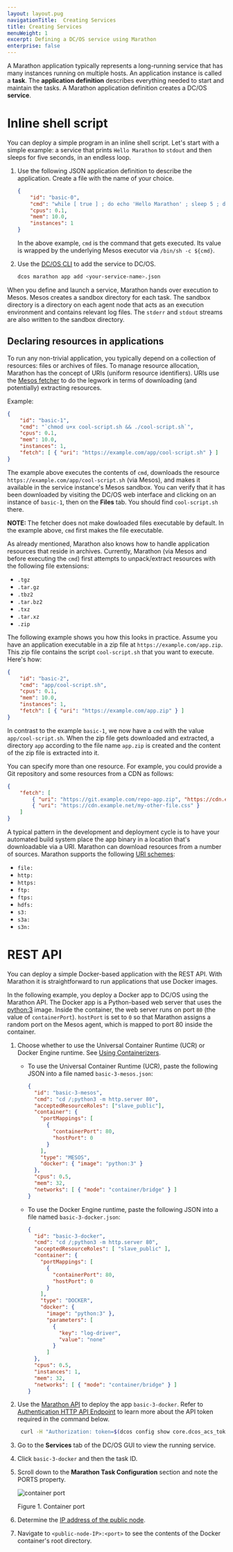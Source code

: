 ```yaml
---
layout: layout.pug
navigationTitle:  Creating Services
title: Creating Services
menuWeight: 1
excerpt: Defining a DC/OS service using Marathon
enterprise: false
---
```



A Marathon application typically represents a long-running service that has many instances running on multiple hosts. An application instance is called a **task**. The **application definition** describes everything needed to start and maintain the tasks. A Marathon application definition creates a DC/OS **service**.

# Inline shell script
You can deploy a simple program in an inline shell script. Let's start with a simple example: a service that prints `Hello Marathon` to `stdout` and then sleeps for five seconds, in an endless loop.

1. Use the following JSON application definition to describe the application. Create a file with the name of your choice.

    ```json
    {
        "id": "basic-0",
        "cmd": "while [ true ] ; do echo 'Hello Marathon' ; sleep 5 ; done",
        "cpus": 0.1,
        "mem": 10.0,
        "instances": 1
    }
    ```

    In the above example, `cmd` is the command that gets executed. Its value is wrapped by the underlying Mesos executor via `/bin/sh -c ${cmd}`.

1. Use the [DC/OS CLI](/1.14/cli/) to add the service to DC/OS.

    ```bash
    dcos marathon app add <your-service-name>.json
    ```

When you define and launch a service, Marathon hands over execution to Mesos. Mesos creates a sandbox directory for each task. The sandbox directory is a directory on each agent node that acts as an execution environment and contains relevant log files. The `stderr` and `stdout` streams are also written to the sandbox directory.

## Declaring resources in applications

To run any non-trivial application, you typically depend on a collection of resources: files or archives of files. To manage resource allocation, Marathon has the concept of URIs (uniform resource identifiers). URIs use the [Mesos fetcher](http://mesos.apache.org/documentation/latest/fetcher/) to do the legwork in terms of downloading (and potentially) extracting resources.

Example:

```json
{
    "id": "basic-1",
    "cmd": "`chmod u+x cool-script.sh && ./cool-script.sh`",
    "cpus": 0.1,
    "mem": 10.0,
    "instances": 1,
    "fetch": [ { "uri": "https://example.com/app/cool-script.sh" } ]
}
```

The example above executes the contents of `cmd`, downloads the resource `https://example.com/app/cool-script.sh` (via Mesos), and makes it available in the service instance's Mesos sandbox. You can verify that it has been downloaded by visiting the DC/OS web interface and clicking on an instance of `basic-1`, then on the **Files** tab. You should find `cool-script.sh` there.

<p class="message--note"><strong>NOTE: </strong>The fetcher does not make dowloaded files executable by default. In the example above, <code>cmd</code> first makes the file executable.</p>

As already mentioned, Marathon also knows how to handle application resources that reside in archives. Currently, Marathon (via Mesos and before executing the `cmd`) first attempts to unpack/extract resources with the following file extensions:

* `.tgz`
* `.tar.gz`
* `.tbz2`
* `.tar.bz2`
* `.txz`
* `.tar.xz`
* `.zip`

The following example shows you how this looks in practice. Assume you have an application executable in a zip file at `https://example.com/app.zip`. This zip file contains the script `cool-script.sh` that you want to execute. Here's how:

```json
{
    "id": "basic-2",
    "cmd": "app/cool-script.sh",
    "cpus": 0.1,
    "mem": 10.0,
    "instances": 1,
    "fetch": [ { "uri": "https://example.com/app.zip" } ]
}
```

In contrast to the example `basic-1`, we now have a `cmd` with the value `app/cool-script.sh`. When the zip file gets downloaded and extracted, a directory `app` according to the file name `app.zip` is created and the content of the zip file is extracted into it.

You can specify more than one resource. For example, you could provide a Git repository and some resources from a CDN as follows:

```json
{
    "fetch": [
        { "uri": "https://git.example.com/repo-app.zip", "https://cdn.example.net/my-file.jpg"},
        { "uri": "https://cdn.example.net/my-other-file.css" }
    ]
}
```

A typical pattern in the development and deployment cycle is to have your automated build system place the app binary in a location that's downloadable via a URI. Marathon can download resources from a number of sources. Marathon supports the following [URI schemes](http://tools.ietf.org/html/rfc3986#section-3.1):

* `file:`
* `http:`
* `https:`
* `ftp:`
* `ftps:`
* `hdfs:`
* `s3:`
* `s3a:`
* `s3n:`


# REST API
You can deploy a simple Docker-based application with the REST API. With Marathon it is straightforward to run applications that use Docker images.

In the following example, you deploy a Docker app to DC/OS using the Marathon API. The Docker app is a Python-based web server that uses the [python:3](https://registry.hub.docker.com/_/python/) image. Inside the container, the web server runs on port `80` (the value of `containerPort`). `hostPort` is set to `0` so that Marathon assigns a random port on the Mesos agent, which is mapped to port 80 inside the container.

1. Choose whether to use the Universal Container Runtime (UCR) or Docker Engine runtime. See [Using Containerizers](/1.14/deploying-services/containerizers/).
   -  To use the Universal Container Runtime (UCR), paste the following JSON into a file named `basic-3-mesos.json`:

      ```json
      {
        "id": "basic-3-mesos",
        "cmd": "cd /;python3 -m http.server 80",
        "acceptedResourceRoles": ["slave_public"],
        "container": {
          "portMappings": [
            {
              "containerPort": 80,
              "hostPort": 0
            }
          ],
          "type": "MESOS",
          "docker": { "image": "python:3" }
        },
        "cpus": 0.5,
        "mem": 32,
        "networks": [ { "mode": "container/bridge" } ]
      }
      ```

    - To use the Docker Engine runtime, paste the following JSON into a file named `basic-3-docker.json`:

      ```json
      {
        "id": "basic-3-docker",
        "cmd": "cd /;python3 -m http.server 80",
        "acceptedResourceRoles": [ "slave_public" ],
        "container": {
          "portMappings": [
            {
              "containerPort": 80,
              "hostPort": 0
            }
          ],
          "type": "DOCKER",
          "docker": {
            "image": "python:3" },
            "parameters": [
              {
                "key": "log-driver",
                "value": "none"
              }
            ]
        },
        "cpus": 0.5,
        "instances": 1,
        "mem": 32,
        "networks": [ { "mode": "container/bridge" } ]
      }
      ```

1. Use the [Marathon API](/1.14/deploying-services/marathon-api/) to deploy the app `basic-3-docker`. Refer to [Authentication HTTP API Endpoint](/1.14/security/ent/iam-api/) to learn more about the API token required in the command below.

    ```sh
     curl -H "Authorization: token=$(dcos config show core.dcos_acs_token)" -X POST <master-IP>/service/marathon/v2/apps -d @basic-3-docker.json -H "Content-type: application/json"
    ```

1. Go to the **Services** tab of the DC/OS GUI to view the running service.
1. Click `basic-3-docker` and then the task ID.
1. Scroll down to the **Marathon Task Configuration** section and note the PORTS property.

   ![container port](/1.14/img/container-port.png)

   Figure 1. Container port
   
1. Determine the [IP address of the public node](/1.14/administering-clusters/locate-public-agent/).
1. Navigate to `<public-node-IP>:<port>` to see the contents of the Docker container's root directory.
